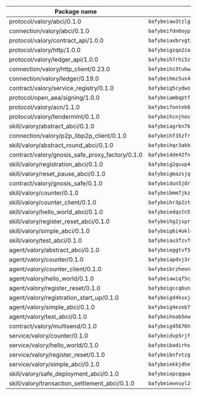 | Package name                                                  | Package hash                                                  |
| ------------------------------------------------------------- | ------------------------------------------------------------- |
| protocol/valory/abci/0.1.0                                    | `bafybeiaw3tzlg3rkvnn5fcufblktmfwngmxugn4yo7pyjp76zz6aqtqcay` |
| connection/valory/abci/0.1.0                                  | `bafybeifdn6eyp7tw3pemycnuuh7e6iairmkdpsohjg2coyxkcmjwfpqavm` |
| protocol/valory/contract_api/1.0.0                            | `bafybeiaxbrvgtbdrh4lslskuxyp4awyr4whcx3nqq5yrr6vimzsxg5dy64` |
| protocol/valory/http/1.0.0                                    | `bafybeigzqo2zaakcjtzzsm6dh4x73v72xg6ctk6muyp5uq5ueb7y34fbxy` |
| protocol/valory/ledger_api/1.0.0                              | `bafybeih7rhi5zvfvwakx5ifgxsz2cfipeecsh7bm3gnudjxtvhrygpcftq` |
| connection/valory/http_client/0.23.0                          | `bafybeihz3tubwado7j3wlivndzzuj3c6fdsp4ra5r3nqixn3ufawzo3wii` |
| connection/valory/ledger/0.19.0                               | `bafybeihmz5us4ntmzvgikpkx4tththrl7zvou4uiebvletdeliidiuhi6m` |
| contract/valory/service_registry/0.1.0                        | `bafybeig5cydwoi7laokvhrlaj5qzdqcrloaldescakjnk7d7xvxveepzne` |
| protocol/open_aea/signing/1.0.0                               | `bafybeiambqptflge33eemdhis2whik67hjplfnqwieoa6wblzlaf7vuo44` |
| protocol/valory/acn/1.1.0                                     | `bafybeifontek6tvaecatoauiule3j3id6xoktpjubvuqi3h2jkzqg7zh7a` |
| protocol/valory/tendermint/0.1.0                              | `bafybeihcnjhovvyyfbkuw5sjyfx2lfd4soeocfqzxz54g67333m6nk5gxq` |
| skill/valory/abstract_abci/0.1.0                              | `bafybeiagrbn76jal52v2egtuwelcam3e2huzc6pwjtux2dh5hktxn7em3y` |
| connection/valory/p2p_libp2p_client/0.1.0                     | `bafybeihf35zfr35qsvfte4vbi7njvuzfx4httysw7owmlux53gvxh2or54` |
| skill/valory/abstract_round_abci/0.1.0                        | `bafybeihqr3akbnapcniq65qsr43poluu2wfc4qejoqyxyphqsvrtpkb2ay` |
| contract/valory/gnosis_safe_proxy_factory/0.1.0               | `bafybeidde42fncwdgkwcuztot2hx7s7qkfusmujplvvwljeylyavrgomcy` |
| skill/valory/registration_abci/0.1.0                          | `bafybeig2qvup4idizu7xrkbnioh7spzwikz2uco3zelkrpboafbrg5wtmy` |
| skill/valory/reset_pause_abci/0.1.0                           | `bafybeigmazsjqnijvkgvye6fb3jz5efmfwhmd6cblgqjs3cwfa6jhhva44` |
| contract/valory/gnosis_safe/0.1.0                             | `bafybeidun5jdrffmzpr7hquuxzfyx3nkcevaxac6cci3oyjyh72ebbrwyi` |
| skill/valory/counter/0.1.0                                    | `bafybeibmm7jkzt3wkverlhjpveob3pj7qbvd4mdasffubcfpy454koeaqq` |
| skill/valory/counter_client/0.1.0                             | `bafybeihr3p2ztqpbgzuo4xi7gwq4hjcc3khibirritnxkajaugshlzxjke` |
| skill/valory/hello_world_abci/0.1.0                           | `bafybeiedqstn5l4heageo5xyqjif7wfwprb74s6fkgfo5qojadp4rag3vq` |
| skill/valory/register_reset_abci/0.1.0                        | `bafybeihg2jsprs34qpshdns4lblz44phq7gpq6a2wnvlybq5kmisgejntq` |
| skill/valory/simple_abci/0.1.0                                | `bafybeig6i4oklehywekkdialgjgg3qkhrdbgqym6ojfvalv3wmolxcceci` |
| skill/valory/test_abci/0.1.0                                  | `bafybeiau3fzvfgmpcetv5d6b5miubyv4x5qhzqor32wk26gtimmtjkoyxu` |
| agent/valory/abstract_abci/0.1.0                              | `bafybeieggtvf5glvsntajn4xb2jh7due4nfswttubiq72gfailopahmlnq` |
| agent/valory/counter/0.1.0                                    | `bafybeiapdvj3rak3shoj24bml3nunptzd77uqvi7yymml2gcjbfsrtqm2y` |
| agent/valory/counter_client/0.1.0                             | `bafybeibrzheonnpbkihtov7e45yhs5azgo57k5ogxnykucpyv6sprufb7m` |
| agent/valory/hello_world/0.1.0                                | `bafybeiawiqf5cp5553kiykgara24po5k3bmbc5rrcq6ngch2kkbrlz5ism` |
| agent/valory/register_reset/0.1.0                             | `bafybeigccq6unu3lankxgxxdvq52dwtlulhpfm252p2qxf3rotkbsxnlkq` |
| agent/valory/registration_start_up/0.1.0                      | `bafybeigd4ksxjekgabkd7el5fpdemc4mjdzby2bnlyads5yfgdc7pzgbby` |
| agent/valory/simple_abci/0.1.0                                | `bafybeig4ezeb7vgl7cp2vmhnjdvfmvieex5gjctrcyxbfewwvr4mwzc3dq` |
| agent/valory/test_abci/0.1.0                                  | `bafybeihoab5ewd3jci6gddswqv7kqndv7sio6vjckwei5t5t4sawr6twnq` |
| contract/valory/multisend/0.1.0                               | `bafybeig45676hbh4c3p3mujrrskxgxww4cxdyyginlg5rmmav6orv4gtya` |
| service/valory/counter/0.1.0                                  | `bafybeidvp5rjfjpq7ggrkh46ry4ixlh7heky2pizmorrmq4g47abixr6ca` |
| service/valory/hello_world/0.1.0                              | `bafybeibadirhszsi26l42sch56jzz2avsqnix7u5bo22fdbj3umminrnne` |
| service/valory/register_reset/0.1.0                           | `bafybeibnfvtzgzqrqlssfaentyuv2p3izsmm3c3gxwc2zlwxhtdnut363y` |
| service/valory/simple_abci/0.1.0                              | `bafybeiekkjdhe7vh6t37xva3whlkwruhwfwwq235aldklc34t6fqlj2e3i` |
| skill/valory/safe_deployment_abci/0.1.0                       | `bafybeiepcqqwaiz55wzq2t4amewdyrtvqhk7icef5kh73ua4nan7qzadwi` |
| skill/valory/transaction_settlement_abci/0.1.0                | `bafybeiewnuyl2eszbqq4aedkvjr6bq3csvicwssokjbtehn4crrc53qmdu` |
